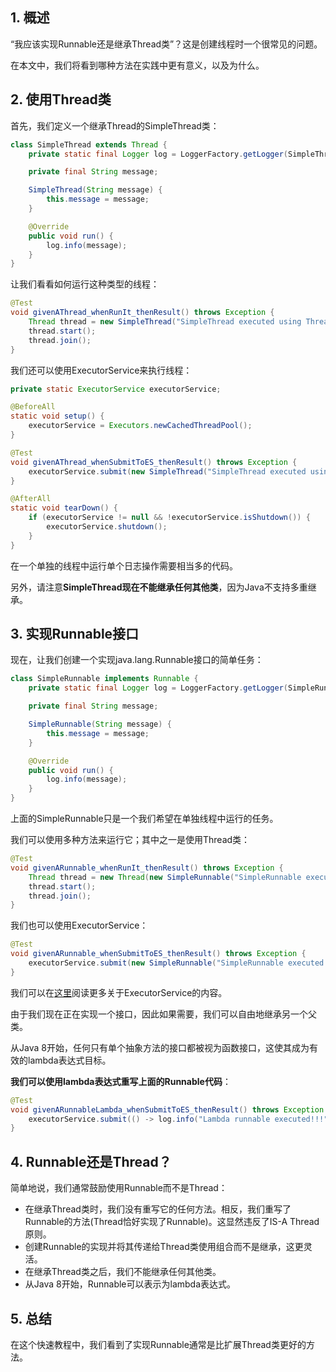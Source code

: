 ## 1. 概述

“我应该实现Runnable还是继承Thread类”？这是创建线程时一个很常见的问题。

在本文中，我们将看到哪种方法在实践中更有意义，以及为什么。

## 2. 使用Thread类

首先，我们定义一个继承Thread的SimpleThread类：

```java
class SimpleThread extends Thread {
    private static final Logger log = LoggerFactory.getLogger(SimpleThread.class);

    private final String message;

    SimpleThread(String message) {
        this.message = message;
    }

    @Override
    public void run() {
        log.info(message);
    }
}
```

让我们看看如何运行这种类型的线程：

```java
@Test
void givenAThread_whenRunIt_thenResult() throws Exception {
    Thread thread = new SimpleThread("SimpleThread executed using Thread");
    thread.start();
    thread.join();
}
```

我们还可以使用ExecutorService来执行线程：

```java
private static ExecutorService executorService;

@BeforeAll
static void setup() {
    executorService = Executors.newCachedThreadPool();
}

@Test
void givenAThread_whenSubmitToES_thenResult() throws Exception {
    executorService.submit(new SimpleThread("SimpleThread executed using ExecutorService")).get();
}

@AfterAll
static void tearDown() {
    if (executorService != null && !executorService.isShutdown()) {
        executorService.shutdown();
    }
}
```

在一个单独的线程中运行单个日志操作需要相当多的代码。

另外，请注意**SimpleThread现在不能继承任何其他类**，因为Java不支持多重继承。

## 3. 实现Runnable接口

现在，让我们创建一个实现java.lang.Runnable接口的简单任务：

```java
class SimpleRunnable implements Runnable {
    private static final Logger log = LoggerFactory.getLogger(SimpleRunnable.class);

    private final String message;

    SimpleRunnable(String message) {
        this.message = message;
    }

    @Override
    public void run() {
        log.info(message);
    }
}
```

上面的SimpleRunnable只是一个我们希望在单独线程中运行的任务。

我们可以使用多种方法来运行它；其中之一是使用Thread类：

```java
@Test
void givenARunnable_whenRunIt_thenResult() throws Exception {
    Thread thread = new Thread(new SimpleRunnable("SimpleRunnable executed using Thread"));
    thread.start();
    thread.join();
}
```

我们也可以使用ExecutorService：

```java
@Test
void givenARunnable_whenSubmitToES_thenResult() throws Exception {
    executorService.submit(new SimpleRunnable("SimpleRunnable executed using ExecutorService")).get();
}
```

我们可以在[这里](https://www.baeldung.com/java-executor-service-tutorial)阅读更多关于ExecutorService的内容。

由于我们现在正在实现一个接口，因此如果需要，我们可以自由地继承另一个父类。

从Java 8开始，任何只有单个抽象方法的接口都被视为函数接口，这使其成为有效的lambda表达式目标。

**我们可以使用lambda表达式重写上面的Runnable代码**：

```java
@Test
void givenARunnableLambda_whenSubmitToES_thenResult() throws Exception {
    executorService.submit(() -> log.info("Lambda runnable executed!!!")).get();
}
```

## 4. Runnable还是Thread？

简单地说，我们通常鼓励使用Runnable而不是Thread：

+ 在继承Thread类时，我们没有重写它的任何方法。相反，我们重写了Runnable的方法(Thread恰好实现了Runnable)。这显然违反了IS-A Thread原则。
+ 创建Runnable的实现并将其传递给Thread类使用组合而不是继承，这更灵活。
+ 在继承Thread类之后，我们不能继承任何其他类。
+ 从Java 8开始，Runnable可以表示为lambda表达式。

## 5. 总结

在这个快速教程中，我们看到了实现Runnable通常是比扩展Thread类更好的方法。